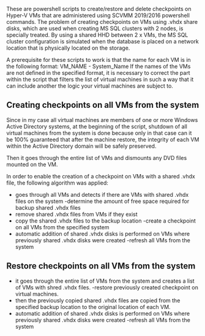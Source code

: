 These are powershell scripts to create/restore and delete checkpoints on Hyper-V VMs that are administered using SCVMM 2019/2016 powershell commands.
The problem of creating checkpoints on VMs using .vhdx share disks, which are used when creating MS SQL clusters with 2 nodes, is specially treated.
By using a shared HHD between 2 x VMs, the MS SQL cluster configuration is simulated when the database is placed on a network location that is physically located on the storage.

A prerequisite for these scripts to work is that the name for each VM is in the following format:
VM_NAME - System_Name
If the names of the VMs are not defined in the specified format, it is necessary to correct the part within the script that filters the list of virtual machines in such a way that it can include another
the logic your virtual machines are subject to.

Creating checkpoints on all VMs from the system
--------------------------------------------------
Since in my case all virtual machines are members of one or more Windows Active Directory systems, at the beginning of the script, shutdown of all virtual machines from the system is done because
only in that case can it be 100% guaranteed that after the machine restore, the integrity of each VM within the Active Directory domain will be safely preserved.

Then it goes through the entire list of VMs and dismounts any DVD files mounted on the VM.

In order to enable the creation of a checkpoint on VMs with a shared .vhdx file, the following algorithm was applied:
- goes through all VMs and detects if there are VMs with shared .vhdx files on the system
-determine the amount of free space required for backup shared .vhdx files
- remove shared .vhdx files from VMs if they exist
- copy the shared .vhdx files to the backup location
-create a checkpoint on all VMs from the specified system
- automatic addition of shared .vhdx disks is performed on VMs where previously shared .vhdx disks were created
-refresh all VMs from the system

Restore checkpoints on all VMs from the system
----------------------------------------------
- it goes through the entire list of VMs from the system and creates a list of VMs with shred .vhdx files.
-restore previously created checkpoint on virtual machines.
- then the previously copied shared .vhdx files are copied from the specified backup location to the original location of each VM.
- automatic addition of shared .vhdx disks is performed on VMs where previously shared .vhdx disks were created
-refresh all VMs from the system